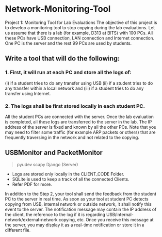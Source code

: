 # Network-Monitoring-Tool

Project 1: Monitoring Tool for Lab Evaluations
The objective of this project is to develop a monitoring tool to stop copying during the lab
evaluations. Let us assume that there is a lab (for example, D313 at BITS) with 100 PCs. All
these PCs have USB connection, LAN connection and Internet connection. One PC is the
server and the rest 99 PCs are used by students.

## Write a tool that will do the following:

### 1. First, it will run at each PC and store all the logs of:
(i) if a student tries to do any
transfer using USB
(ii) if a student tries to do any transfer within a local network and
(iii) if a student tries to do any transfer using Internet.

### 2. The logs shall be first stored locally in each student PC. 
All the student PCs are connected with the server. Once the lab evaluation is completed, all these logs are
transferred to the server in the lab. The IP address of the server is fixed and known
by all the other PCs. Note that you may need to filter some traffic (for example ARP
packets or others) that are frequently traversing in the network and not related to
the copying.
## USBMonitor and PacketMonitor
> pyudev
> scapy
> Django (Server)

* Logs are stored only locally in the CLIENT_CODE Folder.
* SQLite is used to keep a track of all the connected Clients.
* Refer PDF for more.

In addition to the Step 2, your tool shall send the feedback from the student PC to
the server in real time. As soon as your tool at student PC detects copying from USB,
internal network or outside network, it shall notify this event to the server. The
notification message may contain the IP address of the client, the reference to the
log if it is regarding USB/internal-network/external-network copying, etc. Once you
receive this message at the server, you may display it as a real-time notification or
store it in a different file.
